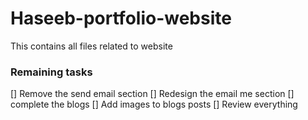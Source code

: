 # Haseeb-portfolio-website
 This contains all files related to website

 ### Remaining tasks
[] Remove the send email section
[] Redesign the email me section
[] complete the blogs
[] Add images to blogs posts
[] Review everything
